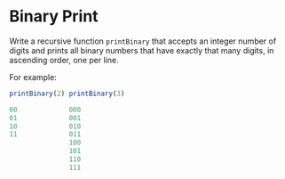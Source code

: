 # Binary Print

Write a recursive function `printBinary` that accepts an integer number of digits and prints all binary numbers that have exactly that many digits, in ascending order, one per line.

For example:
```js
printBinary(2) printBinary(3)

00             000
01             001
10             010
11             011
               100
               101
               110
               111
```
